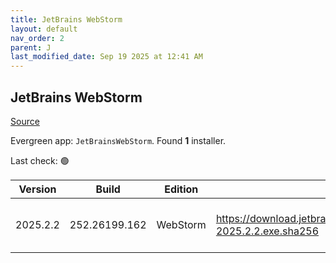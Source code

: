```yaml
---
title: JetBrains WebStorm
layout: default
nav_order: 2
parent: J
last_modified_date: Sep 19 2025 at 12:41 AM
---
```


## JetBrains WebStorm

[Source](https://www.jetbrains.com/webstorm)

Evergreen app: `JetBrainsWebStorm`. Found **1** installer.

Last check: 🟢

| Version  | Build         | Edition  | Sha256                                                               | Date      | Size      | Type | URI                                                                                                                            |
| -------- | ------------- | -------- | -------------------------------------------------------------------- | --------- | --------- | ---- | ------------------------------------------------------------------------------------------------------------------------------ |
| 2025.2.2 | 252.26199.162 | WebStorm | https://download.jetbrains.com/webstorm/WebStorm-2025.2.2.exe.sha256 | 18/9/2025 | 996612576 | exe  | [https://download.jetbrains.com/webstorm/WebStorm-2025.2.2.exe](https://download.jetbrains.com/webstorm/WebStorm-2025.2.2.exe) |
